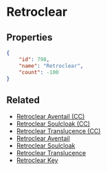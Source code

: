 # Retroclear

<no description available>

## Properties

```json
{
    "id": 798,
    "name": "Retroclear",
    "count": -100
}
```

## Related

- [Retroclear Aventail (CC)](../items/21777-retroclear-aventail-cc.md)
- [Retroclear Soulcloak (CC)](../items/21778-retroclear-soulcloak-cc.md)
- [Retroclear Translucence (CC)](../items/21779-retroclear-translucence-cc.md)
- [Retroclear Aventail](../items/21780-retroclear-aventail.md)
- [Retroclear Soulcloak](../items/21781-retroclear-soulcloak.md)
- [Retroclear Translucence](../items/21782-retroclear-translucence.md)
- [Retroclear Key](../items/22243-retroclear-key.md)

